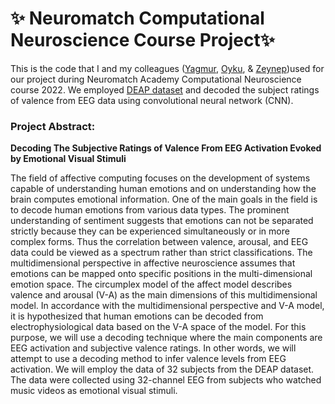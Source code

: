 # :sparkles: Neuromatch Computational Neuroscience Course Project:sparkles:

This is the code that I and my colleagues ([Yagmur](https://github.com/zyagmuraydemir), [Oyku](https://github.com/oyku98), & [Zeynep](https://github.com/zeynekilincer))used for our project during Neuromatch Academy Computational Neuroscience course 2022. We employed [DEAP dataset](https://www.eecs.qmul.ac.uk/mmv/datasets/deap/) and decoded the subject ratings of valence from EEG data using convolutional neural network (CNN).




### **Project Abstract:**

**Decoding The Subjective Ratings of Valence From EEG Activation Evoked by Emotional Visual Stimuli**

The field of affective computing focuses on the development of systems capable of
understanding human emotions and on understanding how the brain computes emotional
information. One of the main goals in the field is to decode human emotions from various data
types. The prominent understanding of sentiment suggests that emotions can not be separated
strictly because they can be experienced simultaneously or in more complex forms. Thus the
correlation between valence, arousal, and EEG data could be viewed as a spectrum rather than
strict classifications.
The multidimensional perspective in affective neuroscience assumes that emotions can be
mapped onto specific positions in the multi-dimensional emotion space. The circumplex model
of the affect model describes valence and arousal (V-A) as the main dimensions of this
multidimensional model. In accordance with the multidimensional perspective and V-A model, it
is hypothesized that human emotions can be decoded from electrophysiological data based on
the V-A space of the model. For this purpose, we will use a decoding technique where the main
components are EEG activation and subjective valence ratings. In other words, we will attempt
to use a decoding method to infer valence levels from EEG activation. We will employ the data
of 32 subjects from the DEAP dataset. The data were collected using 32-channel EEG from
subjects who watched music videos as emotional visual stimuli.
